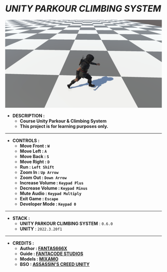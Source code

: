 # _UNITY PARKOUR CLIMBING SYSTEM_

![THUMBNAIL](Resources/Img/Thumbnail.png)

- **DESCRIPTION :**
  - **Course Unity Parkour & Climbing System**
  - **This project is for learning purposes only.**

---

- **CONTROLS :**
  - **Move Front : `W`**
  - **Move Left : `A`**
  - **Move Back : `S`**
  - **Move Right : `D`**
  - **Run : `Left Shift`**
  - **Zoom In : `Up Arrow`**
  - **Zoom Out : `Down Arrow`**
  - **Increase Volume : `Keypad Plus`**
  - **Decrease Volume : `Keypad Minus`**
  - **Mute Audio : `Keypad Multiply`**
  - **Exit Game : `Escape`**
  - **Developer Mode : `Keypad 0`**

---

- **STACK :**
  - **UNITY PARKOUR CLIMBING SYSTEM** : `0.6.0`
  - **UNITY** : `2022.3.20f1`

---

- **CREDITS :**
  - **Author : [FANTAS666X](https://github.com/FANTAS666IXI)**
  - **Guide : [FANTACODE STUDIOS](https://www.udemy.com/user/fantacode-studios)**
  - **Models : [MIXAMO](https://www.mixamo.com/#/)**
  - **BSO : [ASSASSIN'S CREED UNITY](https://www.youtube.com/watch?v=g2FLd42mx6I)**
